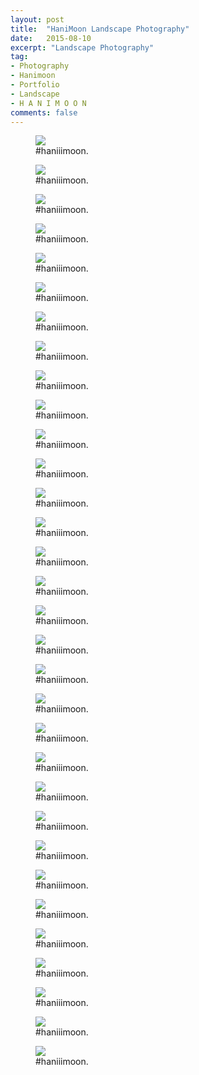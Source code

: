 ```yaml
---
layout: post
title:  "HaniMoon Landscape Photography"
date:   2015-08-10
excerpt: "Landscape Photography"
tag:
- Photography 
- Hanimoon
- Portfolio
- Landscape
- H A N I M O O N
comments: false
---
```


<figure>
	<a><img src="https://github.com/haniiimooon/haniiimooon.github.io/raw/master/assets/img/reflex/1.JPG"></a>
	<figcaption><a>#haniiimoon</a>.</figcaption>
</figure>

<figure>
	<a><img src="https://github.com/haniiimooon/haniiimooon.github.io/raw/master/assets/img/reflex/2.JPG"></a>
	<figcaption><a>#haniiimoon</a>.</figcaption>
</figure>

<figure>
	<a><img src="https://github.com/haniiimooon/haniiimooon.github.io/raw/master/assets/img/reflex/3.JPG"></a>
	<figcaption><a>#haniiimoon</a>.</figcaption>
</figure>

<figure>
	<a><img src="https://github.com/haniiimooon/haniiimooon.github.io/raw/master/assets/img/reflex/4.jpg"></a>
	<figcaption><a>#haniiimoon</a>.</figcaption>
</figure>

<figure>
	<a><img src="https://github.com/haniiimooon/haniiimooon.github.io/raw/master/assets/img/reflex/5.JPG"></a>
	<figcaption><a>#haniiimoon</a>.</figcaption>
</figure>

<figure>
	<a><img src="https://github.com/haniiimooon/haniiimooon.github.io/raw/master/assets/img/reflex/6.JPG"></a>
	<figcaption><a>#haniiimoon</a>.</figcaption>
</figure>

<figure>
	<a><img src="https://github.com/haniiimooon/haniiimooon.github.io/raw/master/assets/img/reflex/7.JPG"></a>
	<figcaption><a>#haniiimoon</a>.</figcaption>
</figure>

<figure>
	<a><img src="https://github.com/haniiimooon/haniiimooon.github.io/raw/master/assets/img/reflex/8.JPG"></a>
	<figcaption><a>#haniiimoon</a>.</figcaption>
</figure>

<figure>
	<a><img src="https://github.com/haniiimooon/haniiimooon.github.io/raw/master/assets/img/sky+/1.JPG"></a>
	<figcaption><a>#haniiimoon</a>.</figcaption>
</figure>

<figure>
	<a><img src="https://github.com/haniiimooon/haniiimooon.github.io/raw/master/assets/img/sky+/2.JPG"></a>
	<figcaption><a>#haniiimoon</a>.</figcaption>
</figure>

<figure>
	<a><img src="https://github.com/haniiimooon/haniiimooon.github.io/raw/master/assets/img/sky+/3.JPG"></a>
	<figcaption><a>#haniiimoon</a>.</figcaption>
</figure>

<figure>
	<a><img src="https://github.com/haniiimooon/haniiimooon.github.io/raw/master/assets/img/sky+/4.JPG"></a>
	<figcaption><a>#haniiimoon</a>.</figcaption>
</figure>

<figure>
	<a><img src="https://github.com/haniiimooon/haniiimooon.github.io/raw/master/assets/img/sky+/5.JPG"></a>
	<figcaption><a>#haniiimoon</a>.</figcaption>
</figure>

<figure>
	<a><img src="https://github.com/haniiimooon/haniiimooon.github.io/raw/master/assets/img/sky+/6.JPG"></a>
	<figcaption><a>#haniiimoon</a>.</figcaption>
</figure>

<figure>
	<a><img src="https://github.com/haniiimooon/haniiimooon.github.io/raw/master/assets/img/sky+/7.JPG"></a>
	<figcaption><a>#haniiimoon</a>.</figcaption>
</figure>

<figure>
	<a><img src="https://github.com/haniiimooon/haniiimooon.github.io/raw/master/assets/img/sky+/8.JPG"></a>
	<figcaption><a>#haniiimoon</a>.</figcaption>
</figure>

<figure>
	<a><img src="https://github.com/haniiimooon/haniiimooon.github.io/raw/master/assets/img/sky+/9.JPG"></a>
	<figcaption><a>#haniiimoon</a>.</figcaption>
</figure>

<figure>
	<a><img src="https://github.com/haniiimooon/haniiimooon.github.io/raw/master/assets/img/sky+/10.JPG"></a>
	<figcaption><a>#haniiimoon</a>.</figcaption>
</figure>

<figure>
	<a><img src="https://github.com/haniiimooon/haniiimooon.github.io/raw/master/assets/img/sky+/11.JPG"></a>
	<figcaption><a>#haniiimoon</a>.</figcaption>
</figure>

<figure>
	<a><img src="https://github.com/haniiimooon/haniiimooon.github.io/raw/master/assets/img/sky+/12.JPG"></a>
	<figcaption><a>#haniiimoon</a>.</figcaption>
</figure>

<figure>
	<a><img src="https://github.com/haniiimooon/haniiimooon.github.io/raw/master/assets/img/sky+/13.JPG"></a>
	<figcaption><a>#haniiimoon</a>.</figcaption>
</figure>

<figure>
	<a><img src="https://github.com/haniiimooon/haniiimooon.github.io/raw/master/assets/img/sky+/14.JPG"></a>
	<figcaption><a>#haniiimoon</a>.</figcaption>
</figure>

<figure>
	<a><img src="https://github.com/haniiimooon/haniiimooon.github.io/raw/master/assets/img/sky+/15.JPG"></a>
	<figcaption><a>#haniiimoon</a>.</figcaption>
</figure>

<figure>
	<a><img src="https://github.com/haniiimooon/haniiimooon.github.io/raw/master/assets/img/sky+/16.JPG"></a>
	<figcaption><a>#haniiimoon</a>.</figcaption>
</figure>

<figure>
	<a><img src="https://github.com/haniiimooon/haniiimooon.github.io/raw/master/assets/img/sky+/17.JPG"></a>
	<figcaption><a>#haniiimoon</a>.</figcaption>
</figure>

<figure>
	<a><img src="https://github.com/haniiimooon/haniiimooon.github.io/raw/master/assets/img/sky+/18.JPG"></a>
	<figcaption><a>#haniiimoon</a>.</figcaption>
</figure>

<figure>
	<a><img src="https://github.com/haniiimooon/haniiimooon.github.io/raw/master/assets/img/sky+/19.JPG"></a>
	<figcaption><a>#haniiimoon</a>.</figcaption>
</figure>

<figure>
	<a><img src="https://github.com/haniiimooon/haniiimooon.github.io/raw/master/assets/img/sky+/20.JPG"></a>
	<figcaption><a>#haniiimoon</a>.</figcaption>
</figure>

<figure>
	<a><img src="https://github.com/haniiimooon/haniiimooon.github.io/raw/master/assets/img/sky+/21.JPG"></a>
	<figcaption><a>#haniiimoon</a>.</figcaption>
</figure>

<figure>
	<a><img src="https://github.com/haniiimooon/haniiimooon.github.io/raw/master/assets/img/sky+/22.JPG"></a>
	<figcaption><a>#haniiimoon</a>.</figcaption>
</figure>

<figure>
	<a><img src="https://github.com/haniiimooon/haniiimooon.github.io/raw/master/assets/img/sky+/23.JPG"></a>
	<figcaption><a>#haniiimoon</a>.</figcaption>
</figure>

<figure>
	<a><img src="https://github.com/haniiimooon/haniiimooon.github.io/raw/master/assets/img/sky+/24.JPG"></a>
	<figcaption><a>#haniiimoon</a>.</figcaption>
</figure>




